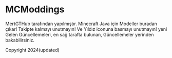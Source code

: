 # MCModdings
MertGTHub tarafından yapılmıştır.
Minecraft Java için Modeller buradan çıkar! Takipte kalmayı unutmayın! Ve Yıldız iconuna basmayı unutmayın!
yeni Gelen Güncellemeleri, en sağ tarafta bulunan, Güncellemeler yerinden bakabilirsiniz.

Copyright 2024(updated)
